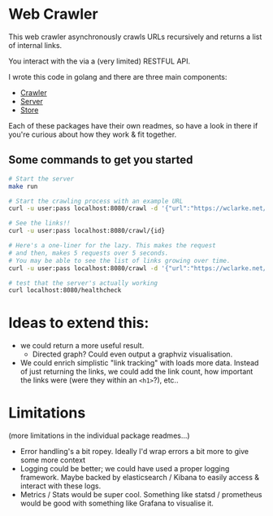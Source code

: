 # Web Crawler

This web crawler asynchronously crawls URLs recursively and returns a list of internal links.

You interact with the via a (very limited) RESTFUL API.

I wrote this code in golang and there are three main components:

- [Crawler](crawler/README.md)
- [Server](server/README.md)
- [Store](store/README.md)

Each of these packages have their own readmes, so have a look in there if you're curious about how they work & fit together.

## Some commands to get you started

``` sh
# Start the server
make run

# Start the crawling process with an example URL
curl -u user:pass localhost:8080/crawl -d '{"url":"https://wclarke.net/about.html"}'

# See the links!!
curl -u user:pass localhost:8080/crawl/{id}

# Here's a one-liner for the lazy. This makes the request 
# and then, makes 5 requests over 5 seconds.
# You may be able to see the list of links growing over time.
curl -u user:pass localhost:8080/crawl -d '{"url":"https://wclarke.net/about.html"}' | jq ".id" | xargs -I {} sh -c 'for i in $(seq 5); do sleep 1; curl -u user:pass localhost:8080/crawl/{}; done'

# test that the server's actually working
curl localhost:8080/healthcheck
```

# Ideas to extend this:
- we could return a more useful result. 
  - Directed graph? Could even output a graphviz visualisation.
- We could enrich simplistic "link tracking" with loads more data. Instead of just returning the links, we could add the link count, how important the links were (were they within an `<h1>`?), etc..

# Limitations

(more limitations in the individual package readmes...)

- Error handling's a bit ropey. Ideally I'd wrap errors a bit more to give some more context
- Logging could be better; we could have used a proper logging framework. Maybe backed by elasticsearch / Kibana to easily access & interact with these logs.
- Metrics / Stats would be super cool. Something like statsd / prometheus would be good with something like Grafana to visualise it.
